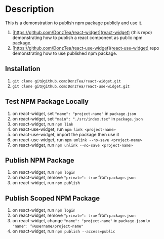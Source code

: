 # Description

This is a demonstration to publish npm package publicly and use it.

1. [https://github.com/DonzTea/react-widget](react-widget) (this repo) demonstrating how to publish a react component as public npm package.
2. [https://github.com/DonzTea/react-use-widget](react-use-widget) repo demonstrating how to use published npm package.

## Installation

1. `git clone git@github.com:DonzTea/react-widget.git`
2. `git clone git@github.com:DonzTea/react-use-widget.git`

## Test NPM Package Locally

1. on react-widget, set `"name": "project-name"` in `package.json`
2. on react-widget, set `"main": "./src/index.tsx"` in `package.json`
3. on react-widget, run `npm link`
4. on react-use-widget, run `npm link <project-name>`
5. on react-use-widget, import the package then use it
6. on react-use-widget, run `npm unlink --no-save <project-name>`
7. on react-widget, run `npm unlink --no-save <project-name>`

## Publish NPM Package

1. on react-widget, run `npm login`
2. on react-widget, remove `"private": true` from `package.json`
3. on react-widget, run `npm publish`

## Publish Scoped NPM Package

1. on react-widget, run `npm login`
2. on react-widget, remove `"private": true` from `package.json`
3. on react-widget, change `"name": "project-name"` in `package.json` to `"name": “@username/project-name"`
4. on react-widget, run `npm publish --access=public`
